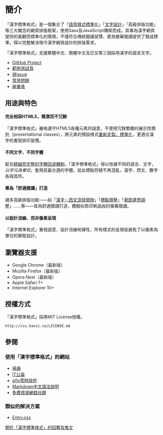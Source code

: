 
 簡介
=====
「漢字標準格式」是一個集合了「[語意樣式標準化][normalise]」「[文字設計][typography]」「高級排版功能」等三大概念的網頁排版框架，使用Sass及JavaScript構架而成。其專為漢字網頁提供的美觀而標準化的環境，不僅符合傳統閱讀習慣、更為螢幕閱讀提供了既成標準，得以完整解決現今漢字網頁設計的排版需求。

[normalise]: /manual/yangshi_biaozhunhua
[typography]: /manual/wenzisheji

「漢字標準格式」支援繁體中文、簡體中文及日文等三個採用漢字的語言文字。

- [GitHub Project](https://github.com/ethantw/Han)
- [範例測試頁](//ethantw.github.io/Han/latest)
- [提issue](https://github.com/ethantw/Han/issues)
- [常見問題](/manual/faq)
- [辭彙表](/manual/glossary)

 用途與特色 <!-- #featuring -->
----------
#### 完全相容HTML5，簡潔而不冗餘 <!-- #html5-ready -->
「漢字標準格式」嚴格遵守HTML5各種元素的語意，不使用冗餘繁雜的展示性類別（<span lang='en'>presentational classes</span>），將元素的預設樣式[重新定製、標準化][normalise]，更適合漢字的書寫排印習慣。

#### 不同文字、不同字體 <!-- #character-friendly -->
配合[精細而完整的字體回退機制][fallback]，「漢字標準格式」得以依據不同的語言、文字，*以字元為單位*，套用其最合適的字體。從此標點符號不再混亂，漢字、西文、數字各得其所。

[fallback]: /manual/wenzisheji#ziti_huitui_jizhi

#### 專為「舒適閱讀」打造 <!-- #readability -->
諸多高級排版功能——如「[漢字－西文混排間隙][hws]」「[標點擠壓][jiya]」「[章節邊界調整][well-knit]」……等——皆為舒適閱讀打造，體驗如若印刷品般的螢幕閱讀。

[hws]: /manual/hang_de_zucheng#hanzi-xiwen_hunpai_jianxi
[jiya]: /manual/hang_de_zucheng#biaodian_jiya
[well-knit]: /manual/zhangjie_de_bianpai#wenzhang_zhangjie_yu_neirong_de_bianjie_tiaozheng

#### 以設計流線、而非像素呈現 <!-- #non-pixel-design -->
「漢字標準格式」重視語意、設計流線和彈性，所有樣式的呈現皆避免了以像素為單位的靜態設計。

 瀏覽器支援 <!-- #browser-support -->
----------
- Google Chrome（最新版）
- Mozilla Firefox（最新版）
- Opera Next（最新版）
- Apple Safari 7+
- Internet Explorer 10+

 授權方式 <!-- #license -->
---------
「漢字標準格式」採用MIT License授權。

```
http://css.hanzi.co/LICENSE.md
```

## 參閱 <!-- #reference -->
### 使用「漢字標準格式」的網站 <!-- #used-by -->
- [萌典](https://moedict.tw/)
- [IT公論](http://itgonglun.com/)
- [g0v零時政府](http://g0v.tw/)
- [Markdown中文語法說明](http://markdown.tw/)
- [免費資源網路社群](http://free.com.tw/)

### 類似的解決方案 <!-- #similar-solutions -->
- [Entry.css](http://zencode.in/Entry.css/)

<p id='tweets-about-han'><a class="twitter-timeline" href="https://twitter.com/ethantw/timelines/419245224007696385" data-widget-id="529469943549419521">關於「漢字標準格式」的回響及推文</a>
<script>!function(d,s,id){var js,fjs=d.getElementsByTagName(s)[0],p=/^http:/.test(d.location)?'http':'https';if(!d.getElementById(id)){js=d.createElement(s);js.id=id;js.src=p+"://platform.twitter.com/widgets.js";fjs.parentNode.insertBefore(js,fjs);}}(document,"script","twitter-wjs");</script>
